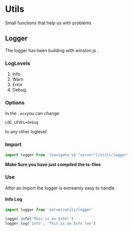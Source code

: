# Utils

Small functions that help us with problems

## Logger

The logger has been building with winston.js .

### LogLevels

1. Info
2. Warn
3. Error
4. Debug

### Options

In the `.env`you can change

```
LOG_LEVEL=debug
```

to any other loglevel

### Import

```ts
import logger from '[navigate to "server"]/utils/logger'
```

**Make Sure you have just compiled the ts-files**

### Use

After an Import the logger is extreamly easy to handle.

#### Info Log

```ts
import logger from 'server/utils/logger'

logger.info('This is an Info!')
logger.log('info', 'This is an Info too')
```

